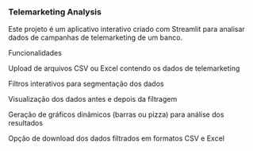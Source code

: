 ### Telemarketing Analysis

Este projeto é um aplicativo interativo criado com Streamlit para analisar dados de campanhas de telemarketing de um banco.

Funcionalidades

Upload de arquivos CSV ou Excel contendo os dados de telemarketing

Filtros interativos para segmentação dos dados

Visualização dos dados antes e depois da filtragem

Geração de gráficos dinâmicos (barras ou pizza) para análise dos resultados

Opção de download dos dados filtrados em formatos CSV e Excel
